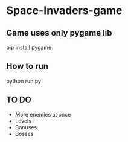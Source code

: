 # Space-Invaders-game

## Game uses only pygame lib
pip install pygame

## How to run
python run.py

## TO DO
* More enemies at once
* Levels
* Bonuses
* Bosses
